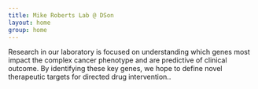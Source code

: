 ```yaml
---
title: Mike Roberts Lab @ DSon
layout: home
group: home
---
```


Research in our laboratory is focused on understanding which genes most impact the complex cancer phenotype and are predictive of clinical outcome. By identifying these key genes, we hope to define novel therapeutic targets for directed drug intervention..
